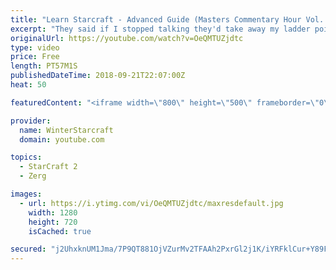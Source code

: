 ```yaml
---
title: "Learn Starcraft - Advanced Guide (Masters Commentary Hour Vol. 1)"
excerpt: "They said if I stopped talking they'd take away my ladder points. Next one I upload will have more terran/toss blame RNGesus."
originalUrl: https://youtube.com/watch?v=OeQMTUZjdtc
type: video
price: Free
length: PT57M1S
publishedDateTime: 2018-09-21T22:07:00Z
heat: 50

featuredContent: "<iframe width=\"800\" height=\"500\" frameborder=\"0\" src=\"https://www.youtube.com/embed/OeQMTUZjdtc\" allow=\"accelerometer; autoplay; encrypted-media; gyroscope; picture-in-picture\" allowfullscreen></iframe>"

provider:
  name: WinterStarcraft
  domain: youtube.com

topics:
  - StarCraft 2
  - Zerg

images:
  - url: https://i.ytimg.com/vi/OeQMTUZjdtc/maxresdefault.jpg
    width: 1280
    height: 720
    isCached: true

secured: "j2UhxknUM1Jma/7P9QT881OjVZurMv2TFAAh2PxrGl2j1K/iYRFklCur+Y89Fe30rAl8yyvlYMfp1X8mAQq/PSPU2AvA7A+2sVYE8C1BLpQl8+C6QGTDTu3PUTN1Y6TF4kVqvMnuVXiIqZF39xiG7ycZdLeFeG4RumLbfzrkVtofgTtM4DhpzyZK8Cg9GBQmwuMcUG+i0wyD5Ta/1E22xKGkTvJqB4TVKFJ5QOrfbsWgfrmWlAbqWhKCMIkVCcHUeX6YBpq3QccIoKVj3IVCuJeGQw83vWkc2FPoExNfBeh9Oi2HC4ebhdF/md7hjToQKJQAlq/mGXM4GtSA+1nvFwoZb1MXdLpygnX1yQubqkOCDdyFpcuYFq5nRcoV+9BW4nf8XOei9+Hce8L5yXeWMLrxLOT78aUXA4asBRS1sZc=;NahqcqVJ4m5qILAspUDsAw=="
---
```


